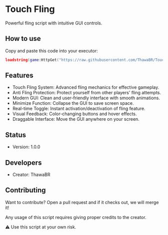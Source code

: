 # Touch Fling

Powerful fling script with intuitive GUI controls.

## How to use

Copy and paste this code into your executor:

```lua
loadstring(game:HttpGet("https://raw.githubusercontent.com/ThawaBR/Touch-Fling/refs/heads/main/source"))()
```
## Features

- Touch Fling System: Advanced fling mechanics for effective gameplay.
- Anti Fling Protection: Protect yourself from other players' fling attempts.
- Modern GUI: Clean and user-friendly interface with smooth animations.
- Minimize Function: Collapse the GUI to save screen space.
- Real-time Toggle: Instant activation/deactivation of fling feature.
- Visual Feedback: Color-changing buttons and hover effects.
- Draggable Interface: Move the GUI anywhere on your screen.

## Status
- Version: 1.0.0

## Developers
- Creator: ThawaBR

## Contributing

Want to contribute? Open a pull request and if it checks out, we will merge it!

Any usage of this script requires giving proper credits to the creator.

⚠️ Use this script at your own risk.
